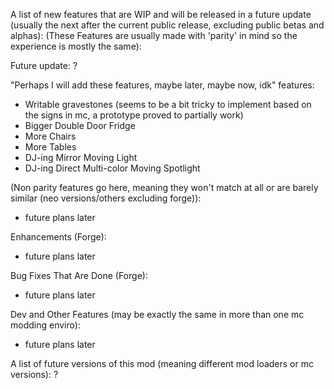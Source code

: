 A list of new features that are WIP and will be released in a future update (usually the next after the current public release, excluding public betas and alphas):
(These Features are usually made with 'parity' in mind so the experience is mostly the same):

Future update:
?

"Perhaps I will add these features, maybe later, maybe now, idk" features:
* Writable gravestones (seems to be a bit tricky to implement based on the signs in mc, a prototype proved to partially work)
* Bigger Double Door Fridge
* More Chairs
* More Tables
* DJ-ing Mirror Moving Light
* DJ-ing Direct Multi-color Moving Spotlight

(Non parity features go here, meaning they won't match at all or are barely similar (neo versions/others excluding forge)):
* future plans later

Enhancements (Forge):
* future plans later

Bug Fixes That Are Done (Forge):
* future plans later

Dev and Other Features (may be exactly the same in more than one mc modding enviro):
* future plans later

A list of future versions of this mod (meaning different mod loaders or mc versions):
?
